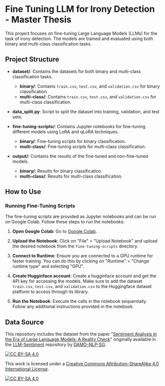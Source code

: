 # Fine Tuning LLM for Irony Detection - Master Thesis

This project focuses on fine-tuning Large Language Models (LLMs) for the task of irony detection. The models are trained and evaluated using both binary and multi-class classification tasks.

## Project Structure

- **dataset/**: Contains the datasets for both binary and multi-class classification tasks.
  - **binary/**: Contains `train.csv`, `test.csv`, and `validation.csv` for binary classification.
  - **multi-class/**: Contains `train.csv`, `test.csv`, and `validation.csv` for multi-class classification.

- **data_split.py**: Script to split the dataset into training, validation, and test sets.

- **fine-tuning-scripts/**: Contains Jupyter notebooks for fine-tuning different models using LoRA and qLoRA techniques.
  - **binary/**: Fine-tuning scripts for binary classification.
  - **multi-class/**: Fine-tuning scripts for multi-class classification.

- **output/**: Contains the results of the fine-tuned and non-fine-tuned models.
  - **binary/**: Results for binary classification.
  - **multi-class/**: Results for multi-class classification.


## How to Use

### Running Fine-Tuning Scripts

The fine-tuning scripts are provided as Jupyter notebooks and can be run on Google Colab. Follow these steps to run the notebooks:

1. **Open Google Colab**: Go to [Google Colab](https://colab.research.google.com/).

2. **Upload the Notebook**: Click on "File" > "Upload Notebook" and upload the desired notebook from the `fine-tuning-scripts` directory.

3. **Connect to Runtime**: Ensure you are connected to a GPU runtime for faster training. You can do this by clicking on "Runtime" > "Change runtime type" and selecting "GPU".

4. **Create Hugginface account**: Create a hugginface account and get the API key for accessing the models. Make sure to add the dataset `train.csv`, `test.csv`, and `validation.csv` to the Huggingface dataset platform to access through its library.

5. **Run the Notebook**: Execute the cells in the notebook sequentially. Follow any additional instructions provided in the notebook.

## Data Source

This repository includes the dataset from the paper "[Sentiment Analysis in the Era of Large Language Models: A Reality Check](https://arxiv.org/abs/2305.15005)" originally available in the [LLM-Sentiment](https://github.com/DAMO-NLP-SG/LLM-Sentiment) repository by [DAMO-NLP-SG](https://github.com/DAMO-NLP-SG).

[![CC BY-SA 4.0][cc-by-sa-shield]][cc-by-sa]

This work is licensed under a
[Creative Commons Attribution-ShareAlike 4.0 International License][cc-by-sa].

[![CC BY-SA 4.0][cc-by-sa-image]][cc-by-sa]

[cc-by-sa]: http://creativecommons.org/licenses/by-sa/4.0/
[cc-by-sa-image]: https://licensebuttons.net/l/by-sa/4.0/88x31.png
[cc-by-sa-shield]: https://img.shields.io/badge/License-CC%20BY--SA%204.0-lightgrey.svg
